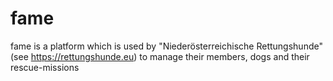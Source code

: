 # fame
fame is a platform which is used by "Niederösterreichische Rettungshunde" (see https://rettungshunde.eu) to manage their members, dogs and their rescue-missions
